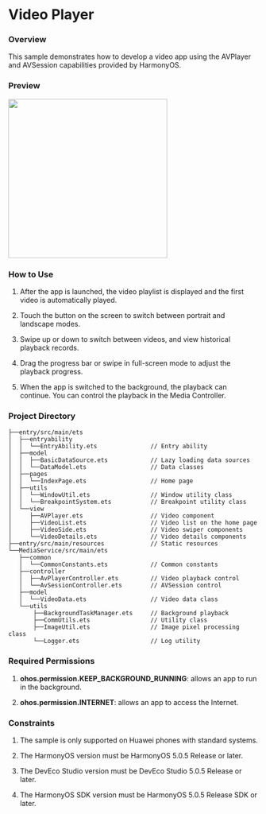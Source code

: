 # Video Player

### Overview

This sample demonstrates how to develop a video app using the AVPlayer and AVSession capabilities provided by HarmonyOS.

### Preview


<img src="screenshots/videoPlayer_EN.gif" width='320'>

### How to Use

1. After the app is launched, the video playlist is displayed and the first video is automatically played.

2. Touch the button on the screen to switch between portrait and landscape modes.

3. Swipe up or down to switch between videos, and view historical playback records.

4. Drag the progress bar or swipe in full-screen mode to adjust the playback progress.

5. When the app is switched to the background, the playback can continue. You can control the playback in the Media Controller.


### Project Directory

```
├──entry/src/main/ets                              
│  ├──entryability  
│  │  └──EntryAbility.ets               // Entry ability
│  ├──model
│  │  ├──BasicDataSource.ets            // Lazy loading data sources
│  │  └──DataModel.ets                  // Data classes
│  ├──pages                                     
│  │  └──IndexPage.ets                  // Home page
│  ├──utils                                     
│  │  └──WindowUtil.ets                 // Window utility class
│  │  └──BreakpointSystem.ets           // Breakpoint utility class
│  └──view
│     ├──AVPlayer.ets                   // Video component
│     ├──VideoList.ets                  // Video list on the home page
│     ├──VideoSide.ets                  // Video swiper components
│     └──VideoDetails.ets               // Video details components
├──entry/src/main/resources             // Static resources
└──MediaService/src/main/ets
   ├──common  
   │  └──CommonConstants.ets            // Common constants
   ├──controller
   │  ├──AvPlayerController.ets         // Video playback control
   │  └──AvSessionController.ets        // AVSession control
   ├──model
   │  └──VideoData.ets                  // Video data class
   └──utils
       ├──BackgroundTaskManager.ets     // Background playback
       ├──CommUtils.ets                 // Utility class
       ├──ImageUtil.ets                 // Image pixel processing class
       └──Logger.ets                    // Log utility
```

### Required Permissions

1. **ohos.permission.KEEP_BACKGROUND_RUNNING**: allows an app to run in the background.

2. **ohos.permission.INTERNET**: allows an app to access the Internet.

### Constraints

1. The sample is only supported on Huawei phones with standard systems.

2. The HarmonyOS version must be HarmonyOS 5.0.5 Release or later.

3. The DevEco Studio version must be DevEco Studio 5.0.5 Release or later.

4. The HarmonyOS SDK version must be HarmonyOS 5.0.5 Release SDK or later.
